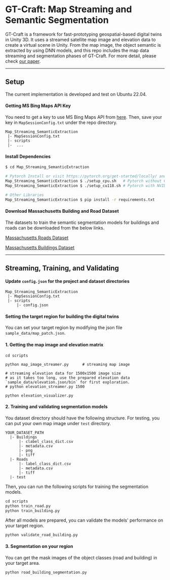 # GT-Craft: Map Streaming and Semantic Segmentation

GT-Craft is a framework for fast-prototyping geospatial-based digital twins in Unity 3D.
It uses a streamed satellite map image and elevation data to create a virtual scene in Unity.
From the map image, the object semantic is extracted by using DNN models, and this repo includes the map data streaming and segmentation phases of GT-Craft. For more detail, please check [our paper]().


-----------------------------------------------------------------------------------------------------------------------
## Setup
The current implementation is developed and test on Ubuntu 22.04.

#### Getting MS Bing Maps API Key
You need to get a key to use MS Bing Maps API from [here](https://www.bingmapsportal.com/?_gl=1*1vo9bx5*_gcl_au*NjgxOTQwNjk1LjE3MDUwOTI0OTQ).
Then, save your key in `MapSessionConfig.txt` under the repo directory.

```
Map_Streaming_SemanticExtraction
 |- MapSessionConfig.txt
 |- scripts
 |-  ...
```

#### Install Dependencies
```bash
$ cd Map_Streaming_SemanticExtraction

# Pytorch Install or visit https://pytorch.org/get-started/locally/ and install pytorch by yourself
Map_Streaming_SemanticExtraction $ ./setup_cpu.sh   # Pytorch without GPU
Map_Streaming_SemanticExtraction $ ./setup_cu118.sh # Pytorch with NVIDIA GPU and CUDA

# Other Libraries
Map_Streaming_SemanticExtraction $ pip install -r requirements.txt
```

#### Download Massachusetts Building and Road Dataset
The datasets to train the semantic segmentation models for buildings and roads can be downloaded from the below links.

[Massachusetts Roads Dataset](https://www.kaggle.com/datasets/balraj98/massachusetts-roads-dataset/download?datasetVersionNumber=1)

[Massachusetts Buildings Dataset](https://www.kaggle.com/datasets/balraj98/massachusetts-buildings-dataset/download?datasetVersionNumber=2)


-----------------------------------------------------------------------------------------------------------------------
## Streaming, Training, and Validating

#### Update `config.json` for the project and dataset directories
```
Map_Streaming_SemanticExtraction
 |- MapSessionConfig.txt
 |- scripts
     |- config.json
```

#### Setting the target region for building the digital twins
You can set your target region by modifying the json file `sample_data/map_patch.json`.


#### 1. Getting the map image and elevation matrix
```
cd scripts

python map_image_streamer.py      # streaming map image

# streaming elevation data for 1500x1500 image size
# as it takes too long, use the prepared elevation data `sample_data/elevation.json/bin` for first exploration.
# python elevation_streamer.py 1500

python elevation_visualizer.py
```

#### 2. Training and validating segmentation models
You dataset directory should have the following structure. For testing, you can put your own map image under `test` directory.
```
YOUR_DATASET_PATH
  |- Buildings
      |- clabel_class_dict.csv
      |- metadata.csv
      |- png
      |- tiff
  |- Roads
      |- label_class_dict.csv
      |- metadata.csv
      |- tiff
  |- test
```

Then, you can run the following scripts for training the segmentation models.
```python
cd scripts
python train_road.py
python train_building.py
```

After all models are prepared, you can validate the models' performance on your target region.
```
python validate_road_building.py
```


#### 3. Segmentation on your region
You can get the mask images of the object classes (road and building) in your target area.
```
python road_building_segmentation.py
```


